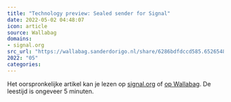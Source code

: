 ```yaml
---
title: "Technology preview: Sealed sender for Signal"
date: 2022-05-02 04:48:07
icon: article
source: Wallabag
domains:
- signal.org
src_url: "https://wallabag.sanderdorigo.nl/share/6286bdfdccd585.65265488"
2022: "05"
categories:
---
```

Het oorspronkelijke artikel kan je lezen op [signal.org](https://signal.org/blog/sealed-sender/) of [op Wallabag](https://wallabag.sanderdorigo.nl/share/6286bdfdccd585.65265488). De leestijd is ongeveer 5 minuten.